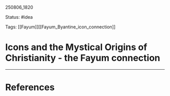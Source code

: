 
250806_1820

Status: #idea

Tags: [[Fayum]][[Fayum_Byantine_icon_connection]]
# Icons and the Mystical Origins of Christianity - the Fayum connection



---
# References